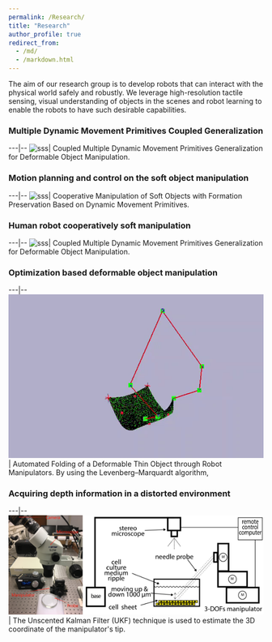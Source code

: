 ```yaml
---
permalink: /Research/
title: "Research"
author_profile: true
redirect_from: 
  - /md/
  - /markdown.html
---
```


<style>
table {
    border-collapse: collapse;
}
table, th, td {
   border: 0px solid black;
}
blockquote {
    border-left: solid blue;
    padding-left: 10px;
}
</style>

<!-- <style>
table th:first-of-type {
    width: 60%;
}
table th:nth-of-type(2) {
    width: 40%;
}
</style> -->


The aim of our research group is to develop robots that can interact with the physical world safely and robustly. We leverage high-resolution tactile sensing, visual understanding of objects in the scenes and robot learning to enable the robots to have such desirable capabilities.


### **Multiple Dynamic Movement Primitives Coupled Generalization**

---|--
![sss](/images/UR5.gif)| Coupled Multiple Dynamic Movement Primitives Generalization for Deformable Object Manipulation.


### **Motion planning and control on the soft object manipulation**

---|--
![sss](/images/ur3.gif)| Cooperative Manipulation of Soft Objects with Formation Preservation Based on Dynamic Movement Primitives.


### **Human robot cooperatively soft manipulation** 

---|--
![sss](/images/ezgif.com-gif-maker.gif)| Coupled Multiple Dynamic Movement Primitives Generalization for Deformable Object Manipulation.


### **Optimization based deformable object manipulation** 

---|--
![sss](/images/IROS2.gif)| Automated Folding of a Deformable Thin Object through Robot Manipulators. By using the Levenberg–Marquardt algorithm, 


<!-- the task of folding a deformable thin object can be reformulated as a convex optimization problem. -->


### **Acquiring depth information in a distorted environment** 

---|--
![sss](/images/aim2.png)| The Unscented Kalman Filter (UKF) technique is used to estimate the 3D coordinate of the manipulator's tip.












